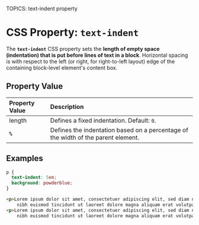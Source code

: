 TOPICS: text-indent property

# CSS Property: `text-indent`

The **`text-indent`** CSS property sets the **length of empty space (indentation) that is put before
lines of text in a block**. Horizontal spacing is with respect to the left (or right, for
right-to-left layout) edge of the containing block-level element's content box.

## Property Value

| Property Value | Description |
| :--- | :--- |
| length | Defines a fixed indentation. Default: `0`. |
| **`%`** | Defines the indentation based on a percentage of the width of the parent element. |

## Examples

```css
p {
  text-indent: 5em;
  background: powderblue;
}
```

```html
<p>Lorem ipsum dolor sit amet, consectetuer adipiscing elit, sed diam nonummy
    nibh euismod tincidunt ut laoreet dolore magna aliquam erat volutpat.</p>
<p>Lorem ipsum dolor sit amet, consectetuer adipiscing elit, sed diam nonummy
    nibh euismod tincidunt ut laoreet dolore magna aliquam erat volutpat.</p>
```
